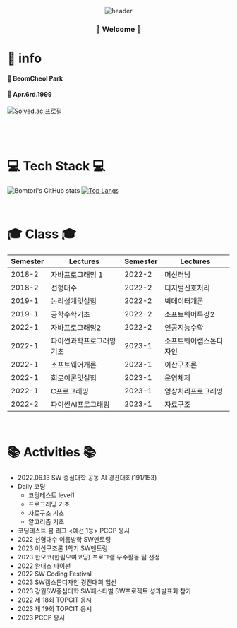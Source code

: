 <div align = "center">

  ![header](https://capsule-render.vercel.app/api?type=cylinder&color=000000&height=150&section=header&text=Bomtori&fontColor=ffffff&fontSize=70&animation=fadeIn&fontAlignY=55)
  

<h3> 🤗 Welcome 🤗 </h3>

</div>

# 🦊 info
#### 🌱 BeomCheol Park
#### 🎂 Apr.6rd.1999
[![Solved.ac 프로필](http://mazassumnida.wtf/api/v2/generate_badge?boj=kawlao46)](https://solved.ac/kawlao46/)
#

<br/>


# 💻 Tech Stack 💻


![Bomtori's GitHub stats](https://github-readme-stats.vercel.app/api?username=Bomtori&show_icons=true&theme=radical) [![Top Langs](https://github-readme-stats.vercel.app/api/top-langs/?username=Bomtori&langs_count=8&layout=compact&theme=dark)](https://github.com/anuraghazra/github-readme-stats)

<br/>

# 🎓 Class 🎓
|Semester|Lectures|Semester|Lectures|
|---|---|---|---|
|2018-2|자바프로그래밍 1|2022-2|머신러닝|
|2018-2|선형대수|2022-2|디지털신호처리|
|2019-1|논리설계및실험|2022-2|빅데이터개론|
|2019-1|공학수학기초|2022-2|소프트웨어특강2|
|2022-1|자바프로그래밍2|2022-2|인공지능수학|
|2022-1|파이썬과학프로그래밍기초|2023-1|소프트웨어캡스톤디자인|
|2022-1|소프트웨어개론|2023-1|이산구조론|
|2022-1|회로이론및실험|2023-1|운영체제|
|2022-1|C프로그래밍|2023-1|영상처리프로그래밍|
|2022-2|파이썬AI프로그래밍|2023-1|자료구조|



<br/>

# 📚 Activities 📚
- 2022.06.13 SW 중심대학 공동 AI 경진대회(191/153)
- Daily 코딩
  - 코딩테스트 level1
  - 프로그래밍 기초
  - 자료구조 기초
  - 알고리즘 기초
- 코딩테스트 봄 리그 <예선 1등> PCCP 응시
- 2022 선형대수 여름방학 SW멘토링
- 2023 이산구조론 1학기 SW멘토링
- 2023 한모코(한림모여코딩) 프로그램 우수활동 팀 선정
- 2022 완내스 파이썬
- 2022 SW Coding Festival
- 2023 SW캡스톤디자인 경진대회 입선
- 2023 강원SW중심대학 SW페스티벌 SW프로젝트 성과발표회 참가
- 2022 제 18회 TOPCIT 응시
- 2023 제 19회 TOPCIT 응시
- 2023 PCCP 응시
